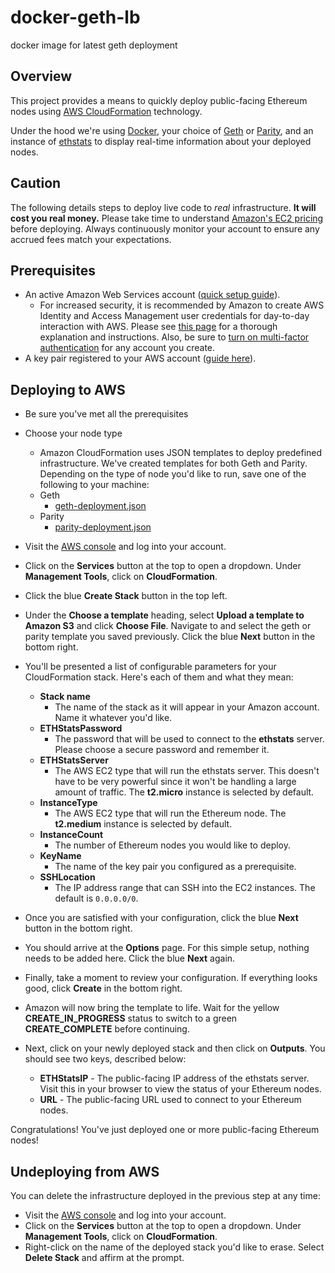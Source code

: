 # docker-geth-lb
docker image for latest geth deployment

Overview
-------

This project provides a means to quickly deploy public-facing Ethereum nodes using [AWS CloudFormation](https://docs.aws.amazon.com/AWSCloudFormation/latest/UserGuide/Welcome.html) technology. 

Under the hood we're using [Docker](https://www.docker.com/), your choice of [Geth](https://github.com/ethereum/go-ethereum) or [Parity](https://github.com/paritytech/parity), and an instance of [ethstats](https://github.com/cubedro/eth-netstats) to display real-time information about your deployed nodes.

Caution
--------
The following details steps to deploy live code to *real* infrastructure. **It will cost you real money.** Please take time to understand [Amazon's EC2 pricing](https://aws.amazon.com/ec2/pricing/) before deploying. Always continuously monitor your account to ensure any accrued fees match your expectations.

Prerequisites
-----------------

 - An active Amazon Web Services account ([quick setup guide](https://docs.aws.amazon.com/AWSCloudFormation/latest/UserGuide/cfn-sign-up-for-aws.html)).
	 - For increased security, it is recommended by Amazon to create AWS Identity and Access Management user credentials for day-to-day interaction with AWS. Please see [this page](https://docs.aws.amazon.com/general/latest/gr/root-vs-iam.html) for a thorough explanation and instructions. Also, be sure to [turn on multi-factor authentication](https://docs.aws.amazon.com/IAM/latest/UserGuide/id_credentials_mfa.html) for any account you create.
 - A key pair registered to your AWS account ([guide here](https://docs.aws.amazon.com/AWSEC2/latest/UserGuide/ec2-key-pairs.html#having-ec2-create-your-key-pair)).

Deploying to AWS
-------------------------

- Be sure you've met all the prerequisites
- Choose your node type
	- Amazon CloudFormation uses JSON templates to deploy predefined infrastructure. We've created templates for both Geth and Parity. Depending on the type of node you'd like to run, save one of the following to your machine:
	- Geth
		- [geth-deployment.json](https://raw.githubusercontent.com/MyEtherWallet/docker-geth-lb/master/aws-cloudformation/geth-deployment.json)
	- Parity
		- [parity-deployment.json](https://raw.githubusercontent.com/MyEtherWallet/docker-geth-lb/master/aws-cloudformation/parity-deployment.json)

- Visit the [AWS console](https://console.aws.amazon.com) and log into your account.
- Click on the **Services** button at the top to open a dropdown. Under **Management Tools**, click on **CloudFormation**.
- Click the blue **Create Stack** button in the top left.
- Under the **Choose a template** heading, select **Upload a template to Amazon S3** and click **Choose File**. Navigate to and select the geth or parity template you saved previously. Click the blue **Next** button in the bottom right.
- You'll be presented a list of configurable parameters for your CloudFormation stack. Here's each of them and what they mean:
	- **Stack name** 
		- The name of the stack as it will appear in your Amazon account. Name it whatever you'd like.
	- **ETHStatsPassword**
		- The password that will be used to connect to the **ethstats** server. Please choose a secure password and remember it.
	- **ETHStatsServer**
		- The AWS EC2 type that will run the ethstats server. This doesn't have to be very powerful since it won't be handling a large amount of traffic. The **t2.micro** instance is selected by default. 
	- **InstanceType**
		- The AWS EC2 type that will run the Ethereum node. The **t2.medium** instance is selected by default. 
	- **InstanceCount**
		- The number of Ethereum nodes you would like to deploy. 
	- **KeyName**
		- The name of the key pair you configured as a prerequisite.
	- **SSHLocation**
		- The IP address range that can SSH into the EC2 instances. The default is `0.0.0.0/0`.
- Once you are satisfied with your configuration, click the blue **Next** button in the bottom right.
- You should arrive at the **Options** page. For this simple setup, nothing needs to be added here. Click the blue **Next** again. 
- Finally, take a moment to review your configuration. If everything looks good, click **Create** in the bottom right.
- Amazon will now bring the template to life. Wait for the yellow **CREATE_IN_PROGRESS** status to switch to a green **CREATE_COMPLETE** before continuing. 
- Next, click on your newly deployed stack and then click on **Outputs**. You should see two keys, described below:
	- **ETHStatsIP** - The public-facing IP address of the ethstats server. Visit this in your browser to view the status of your Ethereum nodes.
	- **URL** - The public-facing URL used to connect to your Ethereum nodes.

Congratulations! You've just deployed one or more public-facing Ethereum nodes!

Undeploying from AWS
-------------------------
You can delete the infrastructure deployed in the previous step at any time:

- Visit the [AWS console](https://console.aws.amazon.com) and log into your account.
- Click on the **Services** button at the top to open a dropdown. Under **Management Tools**, click on **CloudFormation**.
- Right-click on the name of the deployed stack you'd like to erase. Select **Delete Stack** and affirm at the prompt.
